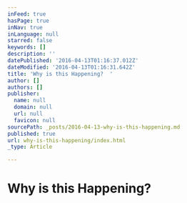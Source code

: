 ```yaml
---
inFeed: true
hasPage: true
inNav: true
inLanguage: null
starred: false
keywords: []
description: ''
datePublished: '2016-04-13T01:16:37.012Z'
dateModified: '2016-04-13T01:16:31.642Z'
title: 'Why is this Happening?  '
author: []
authors: []
publisher:
  name: null
  domain: null
  url: null
  favicon: null
sourcePath: _posts/2016-04-13-why-is-this-happening.md
published: true
url: why-is-this-happening/index.html
_type: Article

---
```

# Why is this Happening?